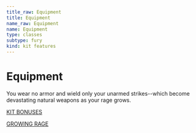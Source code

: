 ```yaml
---
title_raw: Equipment
title: Equipment
name_raw: Equipment
name: Equipment
type: classes
subtype: fury
kind: kit features
---
```


# Equipment

You wear no armor and wield only your unarmed strikes--which become devastating natural weapons as your rage grows.

[KIT BONUSES](./Kit%20Bonuses.md)

[GROWING RAGE](./Growing%20Rage.md)
